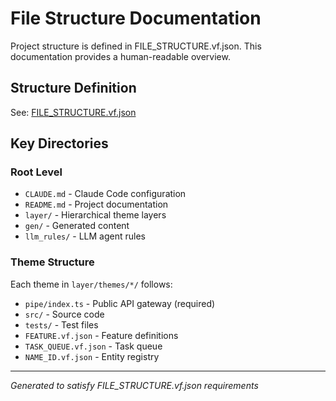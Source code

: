 # File Structure Documentation

Project structure is defined in FILE_STRUCTURE.vf.json.
This documentation provides a human-readable overview.

## Structure Definition
See: [FILE_STRUCTURE.vf.json](./FILE_STRUCTURE.vf.json)

## Key Directories

### Root Level
- `CLAUDE.md` - Claude Code configuration
- `README.md` - Project documentation
- `layer/` - Hierarchical theme layers
- `gen/` - Generated content
- `llm_rules/` - LLM agent rules

### Theme Structure
Each theme in `layer/themes/*/` follows:
- `pipe/index.ts` - Public API gateway (required)
- `src/` - Source code
- `tests/` - Test files
- `FEATURE.vf.json` - Feature definitions
- `TASK_QUEUE.vf.json` - Task queue
- `NAME_ID.vf.json` - Entity registry

---
*Generated to satisfy FILE_STRUCTURE.vf.json requirements*